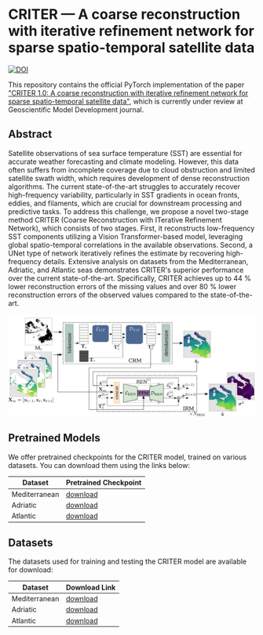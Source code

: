 # CRITER — A coarse reconstruction with iterative refinement network for sparse spatio-temporal satellite data

[![DOI](https://zenodo.org/badge/871566439.svg)](https://doi.org/10.5281/zenodo.13923157)

This repository contains the official PyTorch implementation of the paper ["CRITER 1.0: A coarse reconstruction with iterative refinement network for sparse spatio-temporal satellite data"](https://gmd.copernicus.org/preprints/gmd-2024-208/), which is currently under review at Geoscientific Model Development journal.

## Abstract
Satellite observations of sea surface temperature (SST) are essential for accurate weather forecasting and climate modeling. However, this data often suffers from incomplete coverage due to cloud obstruction and limited satellite swath width, which requires development of dense reconstruction algorithms. The current state-of-the-art struggles to accurately recover high-frequency variability, particularly in SST gradients in ocean fronts, eddies, and filaments, which are crucial for downstream processing and predictive tasks. To address this challenge, we propose a novel two-stage method CRITER (Coarse Reconstruction with ITerative Refinement Network), which consists of two stages. First, it reconstructs low-frequency SST components utilizing a Vision Transformer-based model, leveraging global spatio-temporal correlations in the available observations. Second, a UNet type of network iteratively refines the estimate by recovering high-frequency details. Extensive analysis on datasets from the Mediterranean, Adriatic, and Atlantic seas demonstrates CRITER's superior performance over the current state-of-the-art. Specifically, CRITER achieves up to 44 % lower reconstruction errors of the missing values and over 80 % lower reconstruction errors of the observed values compared to the state-of-the-art.

![CRITER](CRITER.jpg)


## Pretrained Models

We offer pretrained checkpoints for the CRITER model, trained on various datasets. You can download them using the links below:

| Dataset        | Pretrained Checkpoint |
|----------------|----------------------|
| Mediterranean  | [download](https://drive.google.com/file/d/13ll0Sr5NR1qUtsuZu6C4B-NxjvPfmJ1u/view?usp=drive_link) |
| Adriatic       | [download](https://drive.google.com/file/d/1whCB9QL876SjW4afnXI-G0Q7DHOFrsVI/view?usp=drive_link) |
| Atlantic       | [download](https://drive.google.com/file/d/1qyYqte3QkOXwEdS-R1qYqFob3d4L7_Ki/view?usp=drive_link) |

## Datasets

The datasets used for training and testing the CRITER model are available for download:

| Dataset        | Download Link |
|----------------|---------------|
| Mediterranean  | [download](https://drive.google.com/file/d/1f35PqectvdRN4UsKrWSPb9vAIVZUMGhb/view?usp=drive_link) |
| Adriatic       | [download](https://drive.google.com/file/d/1iMk0lHHVhO43R6PJDtSk5cz7Ys0ej5Yv/view?usp=drive_link) |
| Atlantic       | [download](https://drive.google.com/file/d/1qyYqte3QkOXwEdS-R1qYqFob3d4L7_Ki/view?usp=drive_link) |
